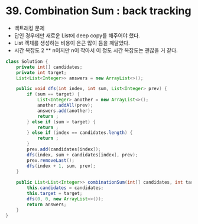 # 39. Combination Sum : back tracking
* 백트래킹 문제 
* 답인 경우에만 새로운 List에 deep copy를 해주어야 했다.
* List 객체를 생성하는 비용이 은근 많이 듬을 깨달았다.
* 시간 복잡도 2 ** n이지만 n이 작아서 이 정도 시간 복잡도는 괜찮을 거 같다.
```java
class Solution {
    private int[] candidates;
    private int target;
    List<List<Integer>> answers = new ArrayList<>();

    public void dfs(int index, int sum, List<Integer> prev) {
        if (sum == target) {
            List<Integer> another = new ArrayList<>();
            another.addAll(prev);
            answers.add(another);
            return ;
        } else if (sum > target) {
            return ;
        } else if (index == candidates.length) {
            return ;
        }
        prev.add(candidates[index]);
        dfs(index, sum + candidates[index], prev);
        prev.removeLast();
        dfs(index + 1, sum, prev);    
    }
    
    public List<List<Integer>> combinationSum(int[] candidates, int target) {
        this.candidates = candidates;
        this.target = target;
        dfs(0, 0, new ArrayList<>());
        return answers;
    }
}

```
